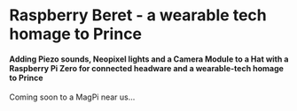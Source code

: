 # Raspberry Beret - a wearable tech homage to Prince

#### Adding Piezo sounds, Neopixel lights and a Camera Module to a Hat with a Raspberry Pi Zero for connected headware and a wearable-tech homage to Prince

Coming soon to a MagPi near us...
